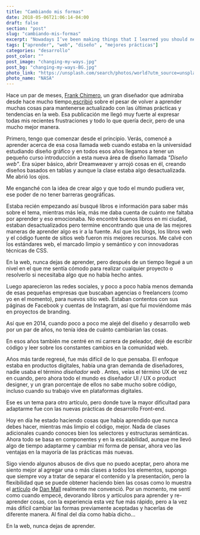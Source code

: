 ```yaml
---
title: "Cambiando mis formas"
date: 2018-05-06T21:06:14-04:00
draft: false
section: "post"
slug: "cambiando-mis-formas"
excerpt: "Nowadays I’ve been making things that I learned you should never do, the cleaner the markup the better. No extra classes when you know your way on selectors and semantically structures. Now is all about components and scalability, while it took me some time to adapt and shift my way of thinking."
tags: ["aprender", "web", "diseño" , "mejores prácticas"]
categories: "desarrollo"
post_color: ""
post_image: "changing-my-ways.jpg"
post_bg: "changing-my-ways-BG.jpg"
photo_link: "https://unsplash.com/search/photos/world?utm_source=unsplash&utm_medium=referral&utm_content=creditCopyText"
photo_name: "NASA"
---
```

Hace un par de meses, [Frank Chimero](http://frankchimero.com/), un gran diseñador que admiraba desde hace mucho tiempo,[escribió](http://frankchimero.com/writing/everything-easy-is-hard-again/) sobre el pesar de volver a aprender muchas cosas para mantenerse actualizado con las últimas prácticas y tendencias en la web. Esa publicación me llegó muy fuerte al expresar todas mis recientes frustraciones y todo lo que quería decir, pero de una mucho mejor manera.

Primero, tengo que comenzar desde el principio.
Verás, comencé a aprender acerca de esa cosa llamada web cuando estaba en la universidad estudiando diseño gráfico y en todos esos años llegamos a tener un pequeño curso introducción a esta nueva área de diseño llamada _"Diseño web"_. Era súper básico, abrir Dreamweaver y arrojó cosas en él, creando diseños basados en tablas y aunque la clase estaba algo desactualizada. Me abrió los ojos.

Me enganché con la idea de crear algo y que todo el mundo pudiera ver, ese poder de no tener barreras geográficas.

Estaba recién empezando así busqué libros e información para saber más sobre el tema, mientras más leía, más me daba cuenta de cuánto me faltaba por aprender y eso emocionaba. No encontré buenos libros en mi ciudad, estaban desactualizados pero termine encontrando que una de las mejores maneras de aprender algo es ir a la fuente. Así que los blogs, los libros web y el código fuente de sitios web fueron mis mejores recursos. Me calvé con los estándares web, el marcado limpio y semántico y con innovadoras técnicas de CSS.

En la web, nunca dejas de aprender, pero después de un tiempo llegué a un nivel en el que me sentía cómodo para realizar cualquier proyecto o resolverlo si necesitaba algo que no había hecho antes.

Luego aparecieron las redes sociales, y poco a poco había menos demanda de esas pequeñas empresas que buscaban agencias o freelancers (como yo en el momento), para nuevos sitio web. Estaban contentos con sus páginas de Facebook y cuentas de Instagram, así que fui moviéndome más en proyectos de branding.

Así que en 2014, cuando poco a poco me alejé del diseño y desarrollo web por un par de años, no tenía idea de cuánto cambiarían las cosas.

En esos años también me centré en mi carrera de peleador,  dejé de escribir código y leer sobre los constantes cambios en la comunidad web.

Años más tarde regresé, fue más difícil de lo que pensaba. El enfoque estaba en productos digitales, había una gran demanda de diseñadores,  nadie usaba el término _diseñador web_ . Antes, veías el término UX de vez en cuando, pero ahora todo el mundo es diseñador UI / UX o product designer, y un gran porcentaje de ellos no sabe mucho sobre código, incluso cuando su trabajo vive en plataformas digitales.

Ese es un tema para otro artículo, pero donde tuve la mayor dificultad para adaptarme fue con las nuevas prácticas de desarrollo Front-end.

Hoy en día he estado haciendo cosas que había aprendido que nunca debes hacer, mientras más limpio el código, mejor. Nada de clases adicionales cuando conoces bien los selectores y estructuras semánticas. Ahora todo se basa en componentes y en la escalabilidad, aunque me llevó algo de tiempo adaptarme y cambiar mi forma de pensar, ahora veo las ventajas en la mayoría de las prácticas más nuevas.

Sigo viendo algunos abusos de divs que no puedo aceptar, pero ahora me siento mejor al agregar una o más clases a todos los elementos, supongo que siempre voy a tratar de separar el contenido y la presentación, pero la flexibilidad que se puede obtener haciendo bien las cosas como lo muestra el [artículo](http://danmall.me/articles/cooking-with-design-systems/) de [Dan Mall](http://danmall.me/) realmente me convenció.  Por un momento, me sentí como cuando empecé, devorando libros y artículos para aprender y re-aprender cosas, con la experiencia esta vez fue más rápido, pero a la vez más difícil cambiar las formas previamente aceptadas y hacerlas de diferente manera. Al final del día como había dicho...

En la web, nunca dejas de aprender.
